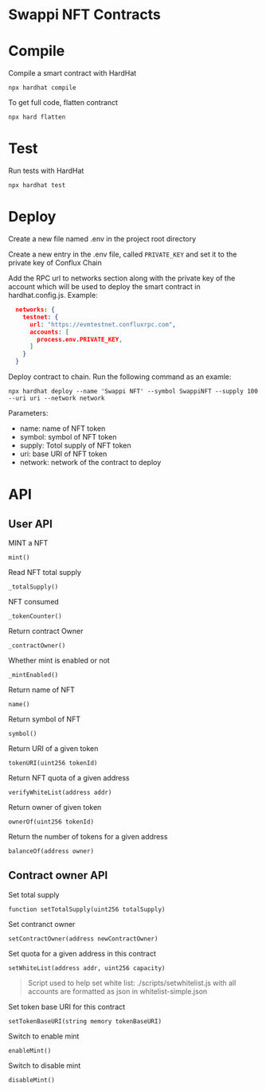 # Swappi NFT Contracts

# Compile
Compile a smart contract with HardHat

`npx hardhat compile`

To get full code, flatten contranct

`npx hard flatten`

# Test
Run tests with HardHat

`npx hardhat test`

# Deploy
Create a new file named .env in the project root directory

Create a new entry in the .env file, called `PRIVATE_KEY`  and set it to the private key of Conflux Chain

Add the RPC url to networks section along with the private key of the account which will be used to deploy the smart contract in hardhat.config.js.
Example:
```json
  networks: {
    testnet: {
      url: "https://evmtestnet.confluxrpc.com",
      accounts: [
        process.env.PRIVATE_KEY,
      ]
    }
  }
```

Deploy contract to chain. Run the following command as an examle:

`npx hardhat deploy --name 'Swappi NFT' --symbol SwappiNFT --supply 100  --uri uri --network network`

Parameters:

+ name: name of NFT token
+ symbol: symbol of NFT token
+ supply: Totol supply of NFT token
+ uri: base URI of NFT token
+ network: network of the contract to deploy

# API
## User API
MINT a NFT

`mint()`

Read NFT total supply

`_totalSupply()`

NFT consumed

`_tokenCounter()`

Return contract Owner

`_contractOwner()`

Whether mint is enabled or not

`_mintEnabled()`

Return name of NFT

`name()`

Return symbol of NFT

`symbol()`

Return URI of a given token

`tokenURI(uint256 tokenId)`

Return NFT quota of a given address

`verifyWhiteList(address addr)`

Return owner of given token

`ownerOf(uint256 tokenId)`

Return the number of tokens for a given address

`balanceOf(address owner)`

## Contract owner API

Set total supply

`function setTotalSupply(uint256 totalSupply)`

Set contranct owner

`setContractOwner(address newContractOwner)`

Set quota for a given address in this contract 

`setWhiteList(address addr, uint256 capacity)`

> Script used to help set white list:
> ./scripts/setwhitelist.js with all accounts are formatted as json in whitelist-simple.json

Set token base URI for this contract 

`setTokenBaseURI(string memory tokenBaseURI)`

Switch to enable mint

`enableMint()`

Switch to disable mint

`disableMint()`
